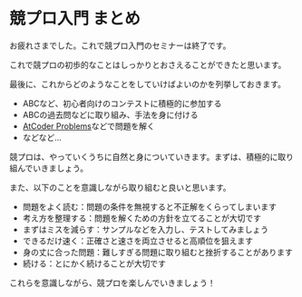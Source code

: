 # 競プロ入門 まとめ

お疲れさまでした。これで競プロ入門のセミナーは終了です。

これで競プロの初歩的なことはしっかりとおさえることができたと思います。

最後に、これからどのようなことをしていけばよいのかを列挙しておきます。

- ABCなど、初心者向けのコンテストに積極的に参加する
- ABCの過去問などに取り組み、手法を身に付ける
- [AtCoder Problems](https://kenkoooo.com/atcoder/#/table/)などで問題を解く
- などなど...

競プロは、やっていくうちに自然と身についていきます。まずは、積極的に取り組んでいきましょう。

また、以下のことを意識しながら取り組むと良いと思います。

- 問題をよく読む：問題の条件を無視すると不正解をくらってしまいます
- 考え方を整理する：問題を解くための方針を立てることが大切です
- まずはミスを減らす：サンプルなどを入力し、テストしてみましょう
- できるだけ速く：正確さと速さを両立させると高順位を狙えます
- 身の丈に合った問題：難しすぎる問題に取り組むと挫折することがあります
- 続ける：とにかく続けることが大切です

これらを意識しながら、競プロを楽しんでいきましょう！